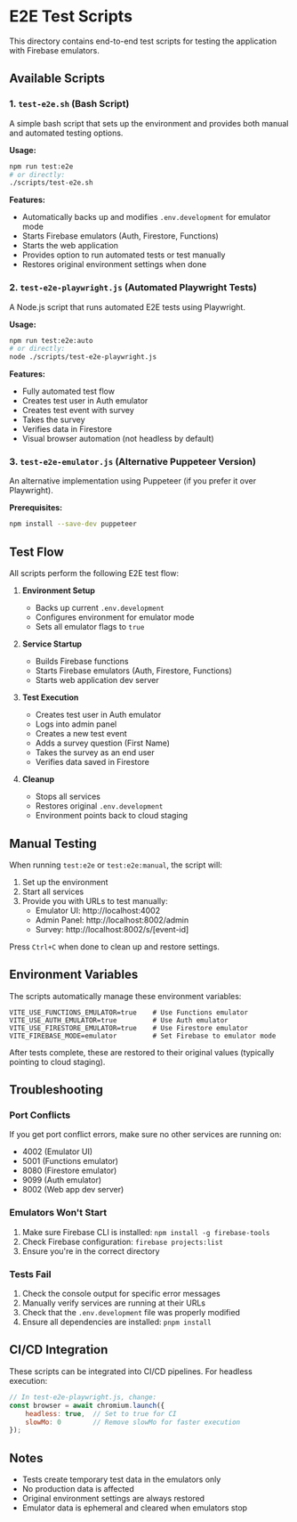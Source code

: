 # E2E Test Scripts

This directory contains end-to-end test scripts for testing the application with Firebase emulators.

## Available Scripts

### 1. `test-e2e.sh` (Bash Script)
A simple bash script that sets up the environment and provides both manual and automated testing options.

**Usage:**
```bash
npm run test:e2e
# or directly:
./scripts/test-e2e.sh
```

**Features:**
- Automatically backs up and modifies `.env.development` for emulator mode
- Starts Firebase emulators (Auth, Firestore, Functions)
- Starts the web application
- Provides option to run automated tests or test manually
- Restores original environment settings when done

### 2. `test-e2e-playwright.js` (Automated Playwright Tests)
A Node.js script that runs automated E2E tests using Playwright.

**Usage:**
```bash
npm run test:e2e:auto
# or directly:
node ./scripts/test-e2e-playwright.js
```

**Features:**
- Fully automated test flow
- Creates test user in Auth emulator
- Creates test event with survey
- Takes the survey
- Verifies data in Firestore
- Visual browser automation (not headless by default)

### 3. `test-e2e-emulator.js` (Alternative Puppeteer Version)
An alternative implementation using Puppeteer (if you prefer it over Playwright).

**Prerequisites:**
```bash
npm install --save-dev puppeteer
```

## Test Flow

All scripts perform the following E2E test flow:

1. **Environment Setup**
   - Backs up current `.env.development`
   - Configures environment for emulator mode
   - Sets all emulator flags to `true`

2. **Service Startup**
   - Builds Firebase functions
   - Starts Firebase emulators (Auth, Firestore, Functions)
   - Starts web application dev server

3. **Test Execution**
   - Creates test user in Auth emulator
   - Logs into admin panel
   - Creates a new test event
   - Adds a survey question (First Name)
   - Takes the survey as an end user
   - Verifies data saved in Firestore

4. **Cleanup**
   - Stops all services
   - Restores original `.env.development`
   - Environment points back to cloud staging

## Manual Testing

When running `test:e2e` or `test:e2e:manual`, the script will:
1. Set up the environment
2. Start all services
3. Provide you with URLs to test manually:
   - Emulator UI: http://localhost:4002
   - Admin Panel: http://localhost:8002/admin
   - Survey: http://localhost:8002/s/[event-id]

Press `Ctrl+C` when done to clean up and restore settings.

## Environment Variables

The scripts automatically manage these environment variables:

```env
VITE_USE_FUNCTIONS_EMULATOR=true    # Use Functions emulator
VITE_USE_AUTH_EMULATOR=true         # Use Auth emulator
VITE_USE_FIRESTORE_EMULATOR=true    # Use Firestore emulator
VITE_FIREBASE_MODE=emulator         # Set Firebase to emulator mode
```

After tests complete, these are restored to their original values (typically pointing to cloud staging).

## Troubleshooting

### Port Conflicts
If you get port conflict errors, make sure no other services are running on:
- 4002 (Emulator UI)
- 5001 (Functions emulator)
- 8080 (Firestore emulator)
- 9099 (Auth emulator)
- 8002 (Web app dev server)

### Emulators Won't Start
1. Make sure Firebase CLI is installed: `npm install -g firebase-tools`
2. Check Firebase configuration: `firebase projects:list`
3. Ensure you're in the correct directory

### Tests Fail
1. Check the console output for specific error messages
2. Manually verify services are running at their URLs
3. Check that the `.env.development` file was properly modified
4. Ensure all dependencies are installed: `pnpm install`

## CI/CD Integration

These scripts can be integrated into CI/CD pipelines. For headless execution:

```javascript
// In test-e2e-playwright.js, change:
const browser = await chromium.launch({ 
    headless: true,  // Set to true for CI
    slowMo: 0        // Remove slowMo for faster execution
});
```

## Notes

- Tests create temporary test data in the emulators only
- No production data is affected
- Original environment settings are always restored
- Emulator data is ephemeral and cleared when emulators stop